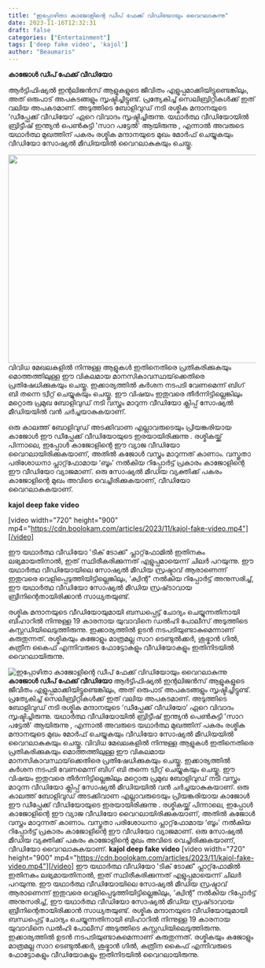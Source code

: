 ```yaml
---
title: "ഇപ്പോഴിതാ കാജോളിന്റെ ഡീപ് ഫേക്ക് വിഡിയോയും വൈറലാകുന്നു"
date: 2023-11-16T12:32:31
draft: false
categories: ["Entertainment"]
tags: ['deep fake video', 'kajol']
author: "Beaumaris"
---
```


<strong>കാജോൾ ഡീപ് ഫേക്ക് വീഡിയോ</strong>

ആർട്ടിഫിഷ്യൽ ഇന്റലിജൻസ് ആളുകളുടെ ജീവിതം എളുപ്പമാക്കിയിട്ടുണ്ടെങ്കിലും, അത് ഒരുപാട് അപകടങ്ങളും സൃഷ്ടിച്ചിട്ടുണ്ട്. പ്രത്യേകിച്ച് സെലിബ്രിറ്റികൾക്ക് ഇത് വലിയ അപകടമാണ്. അടുത്തിടെ ബോളിവുഡ് നടി രശ്മിക മന്ദാനയുടെ ‘ഡീപ്ഫേക്ക് വീഡിയോ’ ഏറെ വിവാദം സൃഷ്ടിച്ചിരുന്നു. യഥാർത്ഥ വീഡിയോയിൽ ബ്രിട്ടീഷ് ഇന്ത്യൻ പെൺകുട്ടി 'സാറ ​​പട്ടേൽ' ആയിരുന്നു , എന്നാൽ അവരുടെ യഥാർത്ഥ മുഖത്തിന് പകരം രശ്മിക മന്ദാനയുടെ മുഖം മോർഫ് ചെയ്യുകയും വീഡിയോ സോഷ്യൽ മീഡിയയിൽ വൈറലാകുകയും ചെയ്തു.

<img class="wp-image-430129 aligncenter" src="https://cdn.boolokam.com/articles/2023/11/svvv.webp" alt="" width="754" height="424" />വിവിധ മേഖലകളിൽ നിന്നുള്ള ആളുകൾ ഇതിനെതിരെ പ്രതികരിക്കുകയും മൊത്തത്തിലുള്ള ഈ വികലമായ മാനസികാവസ്ഥയ്‌ക്കെതിരെ പ്രതിഷേധിക്കുകയും ചെയ്തു. ഇക്കാര്യത്തിൽ കർശന നടപടി വേണമെന്ന് ബിഗ് ബി തന്നെ ട്വീറ്റ് ചെയ്യുകയും ചെയ്തു. ഈ വിഷയം ഇതുവരെ തീർന്നിട്ടില്ലെങ്കിലും മറ്റൊരു പ്രമുഖ ബോളിവുഡ് നടി വസ്ത്രം മാറുന്ന വീഡിയോ ക്ലിപ്പ് സോഷ്യൽ മീഡിയയിൽ വൻ ചർച്ചയാകുകയാണ്.

ഒരു കാലത്ത് ബോളിവുഡ് അടക്കിവാണ എല്ലാവരുടെയും പ്രിയങ്കരിയായ കാജോൾ ഈ ഡീപ്ഫേക്ക് വീഡിയോയുടെ ഇരയായിരിക്കുന്നു . രശ്മികയ്ക്ക് പിന്നാലെ, ഇപ്പോൾ കാജോളിന്റെ ഈ വ്യാജ വീഡിയോ വൈറലായിരിക്കുകയാണ്, അതിൽ കജോൾ വസ്ത്രം മാറുന്നത് കാണാം. വസ്തുതാ പരിശോധനാ പ്ലാറ്റ്‌ഫോമായ ‘ബൂം’ നൽകിയ റിപ്പോർട്ട് പ്രകാരം കാജോളിന്റെ ഈ വീഡിയോ വ്യാജമാണ്. ഒരു സോഷ്യൽ മീഡിയ വ്യക്തിക്ക് പകരം കാജോളിന്റെ മുഖം അവിടെ വെച്ചിരിക്കുകയാണ്, വീഡിയോ വൈറലാകുകയാണ്.

<strong>kajol deep fake video </strong>

[video width="720" height="900" mp4="https://cdn.boolokam.com/articles/2023/11/kajol-fake-video.mp4"][/video]

ഈ യഥാർത്ഥ വീഡിയോ 'ടിക് ടോക്ക്' പ്ലാറ്റ്‌ഫോമിൽ ഇതിനകം ലഭ്യമായതിനാൽ, ഇത് സ്ഥിരീകരിക്കുന്നത് എളുപ്പമായെന്ന് ചിലർ പറയുന്നു. ഈ യഥാർത്ഥ വീഡിയോയിലെ സോഷ്യൽ മീഡിയ സ്രഷ്ടാവ് ആരാണെന്ന് ഇതുവരെ വെളിപ്പെടുത്തിയിട്ടില്ലെങ്കിലും, ‘ക്വിന്റ്’ നൽകിയ റിപ്പോർട്ട് അനുസരിച്ച്, ഈ യഥാർത്ഥ വീഡിയോ സോഷ്യൽ മീഡിയ സ്രഷ്‌ടാവായ ബ്രീനിന്റെതായിരിക്കാൻ സാധ്യതയുണ്ട്.

രശ്മിക മന്ദാനയുടെ വീഡിയോയുമായി ബന്ധപ്പെട്ട് ചോദ്യം ചെയ്യുന്നതിനായി ബിഹാറിൽ നിന്നുള്ള 19 കാരനായ യുവാവിനെ ഡൽഹി പോലീസ് അടുത്തിടെ കസ്റ്റഡിയിലെടുത്തിരുന്നു. ഇക്കാര്യത്തിൽ ഉടൻ നടപടിയുണ്ടാകുമെന്നാണ് കരുതുന്നത്. രശ്മികയും കജോളും മാത്രമല്ല സാറ ടെണ്ടുൽക്കർ, ശുഭ്മാൻ ഗിൽ, കത്രീന കൈഫ് എന്നിവരുടെ ഫോട്ടോകളും വീഡിയോകളും ഇതിനിടയിൽ വൈറലായിരുന്നു.


![ഇപ്പോഴിതാ കാജോളിന്റെ ഡീപ് ഫേക്ക് വിഡിയോയും വൈറലാകുന്നു](https://cdn.boolokam.com/articles/2023/11/svvv.webp)**കാജോൾ ഡീപ് ഫേക്ക് വീഡിയോ** ആർട്ടിഫിഷ്യൽ ഇന്റലിജൻസ് ആളുകളുടെ ജീവിതം എളുപ്പമാക്കിയിട്ടുണ്ടെങ്കിലും, അത് ഒരുപാട് അപകടങ്ങളും സൃഷ്ടിച്ചിട്ടുണ്ട്. പ്രത്യേകിച്ച് സെലിബ്രിറ്റികൾക്ക് ഇത് വലിയ അപകടമാണ്. അടുത്തിടെ ബോളിവുഡ് നടി രശ്മിക മന്ദാനയുടെ ‘ഡീപ്ഫേക്ക് വീഡിയോ’ ഏറെ വിവാദം സൃഷ്ടിച്ചിരുന്നു. യഥാർത്ഥ വീഡിയോയിൽ ബ്രിട്ടീഷ് ഇന്ത്യൻ പെൺകുട്ടി 'സാറ ​​പട്ടേൽ' ആയിരുന്നു , എന്നാൽ അവരുടെ യഥാർത്ഥ മുഖത്തിന് പകരം രശ്മിക മന്ദാനയുടെ മുഖം മോർഫ് ചെയ്യുകയും വീഡിയോ സോഷ്യൽ മീഡിയയിൽ വൈറലാകുകയും ചെയ്തു. വിവിധ മേഖലകളിൽ നിന്നുള്ള ആളുകൾ ഇതിനെതിരെ പ്രതികരിക്കുകയും മൊത്തത്തിലുള്ള ഈ വികലമായ മാനസികാവസ്ഥയ്‌ക്കെതിരെ പ്രതിഷേധിക്കുകയും ചെയ്തു. ഇക്കാര്യത്തിൽ കർശന നടപടി വേണമെന്ന് ബിഗ് ബി തന്നെ ട്വീറ്റ് ചെയ്യുകയും ചെയ്തു. ഈ വിഷയം ഇതുവരെ തീർന്നിട്ടില്ലെങ്കിലും മറ്റൊരു പ്രമുഖ ബോളിവുഡ് നടി വസ്ത്രം മാറുന്ന വീഡിയോ ക്ലിപ്പ് സോഷ്യൽ മീഡിയയിൽ വൻ ചർച്ചയാകുകയാണ്. ഒരു കാലത്ത് ബോളിവുഡ് അടക്കിവാണ എല്ലാവരുടെയും പ്രിയങ്കരിയായ കാജോൾ ഈ ഡീപ്ഫേക്ക് വീഡിയോയുടെ ഇരയായിരിക്കുന്നു . രശ്മികയ്ക്ക് പിന്നാലെ, ഇപ്പോൾ കാജോളിന്റെ ഈ വ്യാജ വീഡിയോ വൈറലായിരിക്കുകയാണ്, അതിൽ കജോൾ വസ്ത്രം മാറുന്നത് കാണാം. വസ്തുതാ പരിശോധനാ പ്ലാറ്റ്‌ഫോമായ ‘ബൂം’ നൽകിയ റിപ്പോർട്ട് പ്രകാരം കാജോളിന്റെ ഈ വീഡിയോ വ്യാജമാണ്. ഒരു സോഷ്യൽ മീഡിയ വ്യക്തിക്ക് പകരം കാജോളിന്റെ മുഖം അവിടെ വെച്ചിരിക്കുകയാണ്, വീഡിയോ വൈറലാകുകയാണ്. **kajol deep fake video** [video width="720" height="900" mp4="https://cdn.boolokam.com/articles/2023/11/kajol-fake-video.mp4"][/video] ഈ യഥാർത്ഥ വീഡിയോ 'ടിക് ടോക്ക്' പ്ലാറ്റ്‌ഫോമിൽ ഇതിനകം ലഭ്യമായതിനാൽ, ഇത് സ്ഥിരീകരിക്കുന്നത് എളുപ്പമായെന്ന് ചിലർ പറയുന്നു. ഈ യഥാർത്ഥ വീഡിയോയിലെ സോഷ്യൽ മീഡിയ സ്രഷ്ടാവ് ആരാണെന്ന് ഇതുവരെ വെളിപ്പെടുത്തിയിട്ടില്ലെങ്കിലും, ‘ക്വിന്റ്’ നൽകിയ റിപ്പോർട്ട് അനുസരിച്ച്, ഈ യഥാർത്ഥ വീഡിയോ സോഷ്യൽ മീഡിയ സ്രഷ്‌ടാവായ ബ്രീനിന്റെതായിരിക്കാൻ സാധ്യതയുണ്ട്. രശ്മിക മന്ദാനയുടെ വീഡിയോയുമായി ബന്ധപ്പെട്ട് ചോദ്യം ചെയ്യുന്നതിനായി ബിഹാറിൽ നിന്നുള്ള 19 കാരനായ യുവാവിനെ ഡൽഹി പോലീസ് അടുത്തിടെ കസ്റ്റഡിയിലെടുത്തിരുന്നു. ഇക്കാര്യത്തിൽ ഉടൻ നടപടിയുണ്ടാകുമെന്നാണ് കരുതുന്നത്. രശ്മികയും കജോളും മാത്രമല്ല സാറ ടെണ്ടുൽക്കർ, ശുഭ്മാൻ ഗിൽ, കത്രീന കൈഫ് എന്നിവരുടെ ഫോട്ടോകളും വീഡിയോകളും ഇതിനിടയിൽ വൈറലായിരുന്നു.
